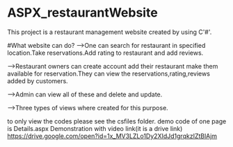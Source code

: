 # ASPX_restaurantWebsite
This project is a restaurant management website created by using C'#'.

#What website can do?
-->One can search for restaurant in specified location.Take reservations.Add rating to restaurant and add reviews.

-->Restaurant owners can create account add their restaurant make them available for reservation.They can view the reservations,rating,reviews added by customers.

-->Admin can view all of these and delete and update.

-->Three types of views where created for this purpose.

to only view the codes please see the csfiles folder. demo code of one page is  Details.aspx
Demonstration with video link(it is a drive link) 
https://drive.google.com/open?id=1x_MV3LZLo1Dy2XIdJd1grqkzIZtBlAjm

